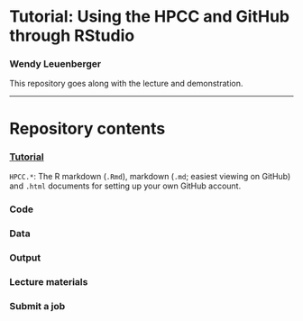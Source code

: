 # Tutorial: Using the HPCC and GitHub through RStudio

### Wendy Leuenberger

This repository goes along with the lecture and demonstration.

---------------------------------

# Repository contents

### [Tutorial](Tutorial/)

`HPCC.*`: The R markdown (`.Rmd`), markdown (`.md`; easiest viewing on GitHub) and `.html` documents for setting up your own GitHub account. 

### Code

### Data

### Output

### Lecture materials

### Submit a job
